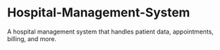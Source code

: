 # Hospital-Management-System
A hospital management system that handles patient data, appointments, billing, and more.
